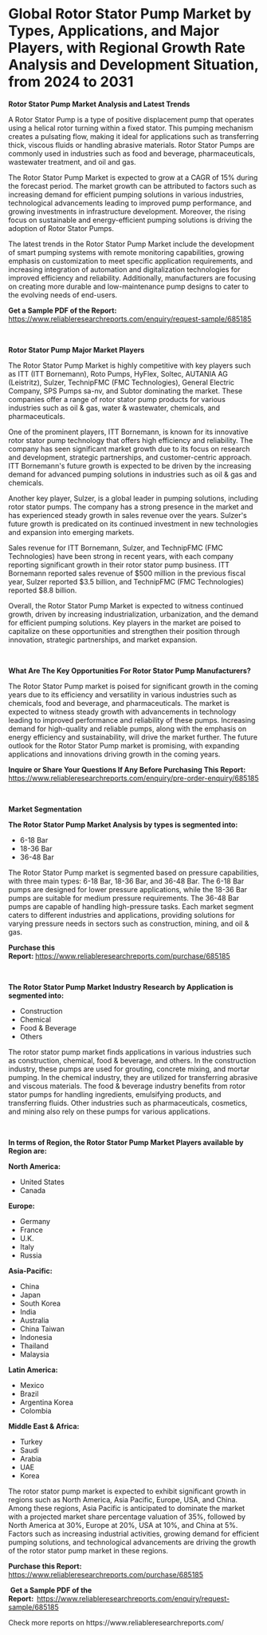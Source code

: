 <p><h1>Global Rotor Stator Pump Market by Types, Applications, and Major Players, with Regional Growth Rate Analysis and Development Situation, from 2024 to 2031</h1></p><p><strong>Rotor Stator Pump Market Analysis and Latest Trends</strong></p>
<p><p>A Rotor Stator Pump is a type of positive displacement pump that operates using a helical rotor turning within a fixed stator. This pumping mechanism creates a pulsating flow, making it ideal for applications such as transferring thick, viscous fluids or handling abrasive materials. Rotor Stator Pumps are commonly used in industries such as food and beverage, pharmaceuticals, wastewater treatment, and oil and gas.</p><p>The Rotor Stator Pump Market is expected to grow at a CAGR of 15% during the forecast period. The market growth can be attributed to factors such as increasing demand for efficient pumping solutions in various industries, technological advancements leading to improved pump performance, and growing investments in infrastructure development. Moreover, the rising focus on sustainable and energy-efficient pumping solutions is driving the adoption of Rotor Stator Pumps.</p><p>The latest trends in the Rotor Stator Pump Market include the development of smart pumping systems with remote monitoring capabilities, growing emphasis on customization to meet specific application requirements, and increasing integration of automation and digitalization technologies for improved efficiency and reliability. Additionally, manufacturers are focusing on creating more durable and low-maintenance pump designs to cater to the evolving needs of end-users.</p></p>
<p><strong>Get a Sample PDF of the Report:&nbsp;</strong> <a href="https://www.reliableresearchreports.com/enquiry/request-sample/685185">https://www.reliableresearchreports.com/enquiry/request-sample/685185</a></p>
<p>&nbsp;</p>
<p><strong>Rotor Stator Pump Major Market Players</strong></p>
<p><p>The Rotor Stator Pump Market is highly competitive with key players such as ITT (ITT Bornemann), Roto Pumps, HyFlex, Soltec, AUTANIA AG (Leistritz), Sulzer, TechnipFMC (FMC Technologies), General Electric Company, SPS Pumps sa-nv, and Subtor dominating the market. These companies offer a range of rotor stator pump products for various industries such as oil & gas, water & wastewater, chemicals, and pharmaceuticals.</p><p>One of the prominent players, ITT Bornemann, is known for its innovative rotor stator pump technology that offers high efficiency and reliability. The company has seen significant market growth due to its focus on research and development, strategic partnerships, and customer-centric approach. ITT Bornemann's future growth is expected to be driven by the increasing demand for advanced pumping solutions in industries such as oil & gas and chemicals.</p><p>Another key player, Sulzer, is a global leader in pumping solutions, including rotor stator pumps. The company has a strong presence in the market and has experienced steady growth in sales revenue over the years. Sulzer's future growth is predicated on its continued investment in new technologies and expansion into emerging markets.</p><p>Sales revenue for ITT Bornemann, Sulzer, and TechnipFMC (FMC Technologies) have been strong in recent years, with each company reporting significant growth in their rotor stator pump business. ITT Bornemann reported sales revenue of $500 million in the previous fiscal year, Sulzer reported $3.5 billion, and TechnipFMC (FMC Technologies) reported $8.8 billion.</p><p>Overall, the Rotor Stator Pump Market is expected to witness continued growth, driven by increasing industrialization, urbanization, and the demand for efficient pumping solutions. Key players in the market are poised to capitalize on these opportunities and strengthen their position through innovation, strategic partnerships, and market expansion.</p></p>
<p>&nbsp;</p>
<p><strong>What Are The Key Opportunities For Rotor Stator Pump Manufacturers?</strong></p>
<p><p>The Rotor Stator Pump market is poised for significant growth in the coming years due to its efficiency and versatility in various industries such as chemicals, food and beverage, and pharmaceuticals. The market is expected to witness steady growth with advancements in technology leading to improved performance and reliability of these pumps. Increasing demand for high-quality and reliable pumps, along with the emphasis on energy efficiency and sustainability, will drive the market further. The future outlook for the Rotor Stator Pump market is promising, with expanding applications and innovations driving growth in the coming years.</p></p>
<p><strong>Inquire or Share Your Questions If Any Before Purchasing This Report:</strong> <a href="https://www.reliableresearchreports.com/enquiry/pre-order-enquiry/685185">https://www.reliableresearchreports.com/enquiry/pre-order-enquiry/685185</a></p>
<p>&nbsp;</p>
<p><strong>Market Segmentation</strong></p>
<p><strong>The Rotor Stator Pump Market Analysis by types is segmented into:</strong></p>
<p><ul><li>6-18 Bar</li><li>18-36 Bar</li><li>36-48 Bar</li></ul></p>
<p><p>The Rotor Stator Pump market is segmented based on pressure capabilities, with three main types: 6-18 Bar, 18-36 Bar, and 36-48 Bar. The 6-18 Bar pumps are designed for lower pressure applications, while the 18-36 Bar pumps are suitable for medium pressure requirements. The 36-48 Bar pumps are capable of handling high-pressure tasks. Each market segment caters to different industries and applications, providing solutions for varying pressure needs in sectors such as construction, mining, and oil & gas.</p></p>
<p><strong>Purchase this Report:&nbsp;</strong><a href="https://www.reliableresearchreports.com/purchase/685185">https://www.reliableresearchreports.com/purchase/685185</a></p>
<p>&nbsp;</p>
<p><strong>The Rotor Stator Pump Market Industry Research by Application is segmented into:</strong></p>
<p><ul><li>Construction</li><li>Chemical</li><li>Food & Beverage</li><li>Others</li></ul></p>
<p><p>The rotor stator pump market finds applications in various industries such as construction, chemical, food & beverage, and others. In the construction industry, these pumps are used for grouting, concrete mixing, and mortar pumping. In the chemical industry, they are utilized for transferring abrasive and viscous materials. The food & beverage industry benefits from rotor stator pumps for handling ingredients, emulsifying products, and transferring fluids. Other industries such as pharmaceuticals, cosmetics, and mining also rely on these pumps for various applications.</p></p>
<p>&nbsp;</p>
<p><strong>In terms of Region, the Rotor Stator Pump Market Players available by Region are:</strong></p>
<p>
    <p> <strong> North America: </strong>
        <ul>
            <li>United States</li>
            <li>Canada</li>
        </ul>
        </p> 
    <p> <strong> Europe: </strong>
        <ul>
            <li>Germany</li>
            <li>France</li>
            <li>U.K.</li>
            <li>Italy</li>
            <li>Russia</li>
        </ul>
        </p> 
    <p> <strong> Asia-Pacific: </strong>
        <ul>
            <li>China</li>
            <li>Japan</li>
            <li>South Korea</li>
            <li>India</li>
            <li>Australia</li>
            <li>China Taiwan</li>
            <li>Indonesia</li>
            <li>Thailand</li>
            <li>Malaysia</li>
        </ul>
        </p> 
    <p> <strong> Latin America: </strong>
        <ul>
            <li>Mexico</li>
            <li>Brazil</li>
            <li>Argentina Korea</li>
            <li>Colombia</li>
        </ul>
        </p> 
    <p> <strong> Middle East & Africa: </strong>
        <ul>
            <li>Turkey</li>
            <li>Saudi</li>
            <li>Arabia</li>
            <li>UAE</li>
            <li>Korea</li>
        </ul>
    </p>
    </p>
<p><p>The rotor stator pump market is expected to exhibit significant growth in regions such as North America, Asia Pacific, Europe, USA, and China. Among these regions, Asia Pacific is anticipated to dominate the market with a projected market share percentage valuation of 35%, followed by North America at 30%, Europe at 20%, USA at 10%, and China at 5%. Factors such as increasing industrial activities, growing demand for efficient pumping solutions, and technological advancements are driving the growth of the rotor stator pump market in these regions.</p></p>
<p><strong>Purchase this Report: </strong><a href="https://www.reliableresearchreports.com/purchase/685185">https://www.reliableresearchreports.com/purchase/685185</a></p>
<p>&nbsp;<strong>Get a Sample PDF of the Report:&nbsp;&nbsp;</strong><a href="https://www.reliableresearchreports.com/enquiry/request-sample/685185">https://www.reliableresearchreports.com/enquiry/request-sample/685185</a></p>
<p><strong></strong></p>
<p>Check more reports on https://www.reliableresearchreports.com/</p>